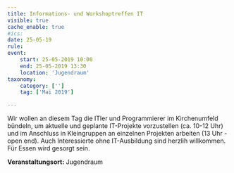 ```yaml
---
title: Informations- und Workshoptreffen IT
visible: true
cache_enable: true
#ics: 
date: 25-05-19
rule: 
event:
	start: 25-05-2019 10:00
	end: 25-05-2019 13:30
	location: 'Jugendraum'
taxonomy:
	category: ['']
	tag: ['Mai 2019']

---
```

Wir wollen an diesem Tag die ITler und Programmierer im Kirchenumfeld bündeln, um aktuelle und geplante IT-Projekte vorzustellen (ca. 10-12 Uhr) und im Anschluss in Kleingruppen an einzelnen Projekten arbeiten (13 Uhr - open end). Auch Interessierte ohne IT-Ausbildung sind herzlih willkommen. Für Essen wird gesorgt sein.


**Veranstaltungsort:** Jugendraum

